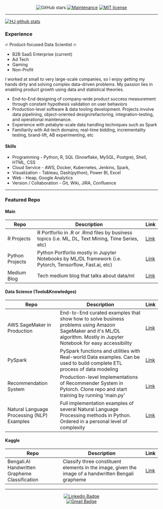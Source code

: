 <div align=center>

![GitHub stars](https://img.shields.io/github/stars/hyunjoonbok/Python-Projects?style=social)
[![Maintenance](https://img.shields.io/badge/Maintained%3F-yes-green.svg)](https://GitHub.com/Naereen/StrapDown.js/graphs/commit-activity)
[![MIT license](https://img.shields.io/badge/License-MIT-blue.svg)](https://lbesson.mit-license.org/)

</div>

<hr>

[![HJ github stats](https://github-readme-stats.vercel.app/api?username=hyunjoonbok&theme=onedark&show_icons=true)](https://github.com/anuraghazra/github-readme-stats)

### Experience 

🔥 Product-focused Data Scientist 🔥

- B2B SaaS Enterprise (current)
- Ad Tech
- Gaming
- Non-Profit

I worked at small to very large-scale companies, so I enjoy getting my hands dirty and solving complex data-driven problems. My passion lies in enabling product growth using data and statistical theories.

- End-to-End designing of company-wide product success measurement through constant hypothesis validation on user behaviors
- Production-level software & data tooling development. Projects involve data pipelining, object-oriented design/refactoring, integration-testing, and operational maintenance.
- Experience with petabyte-scale data handling techniques such as Spark
- Familiarity with Ad-tech domains; real-time bidding, incrementality testing, brand-lift, AB experimenting, etc

#### Skills

- Programming - Python, R, SQL (Snowflake, MySQL, Postgre), Shell, HTML, CSS
- Cloud Service - AWS, Docker, Kubernetes, Jenkins, Spark,
- Visualization - Tableau, Dash(python), Power BI, Excel
- Web - Heap, Google Analytics
- Version / Collaboration - Git, Wiki, JIRA, Confluence

<hr>

### Featured Repo

#### Main

| Repo | Description | Link |
| --- | --- | --- |
| R Projects | R Portforlio in .R or .Rmd files by business topics (i.e. ML, DL, Text Mining, Time Series, etc) | [Link](https://github.com/hyunjoonbok/R-projects) |
| Python Projects | Python Portforlio mostly in Jupyter Notebooks by ML/DL framework (i.e. Pytorch, Tensorflow, Fast.ai, etc) | [Link](https://github.com/hyunjoonbok/Python-Projects) |
| Medium Blog | Tech medium blog that talks about data/ml | [Link](https://medium.com/@bokhyunjoon) |


#### Data Science (Tools&Knowledges)

| Repo | Description | Link |
| --- | --- | --- |
| AWS SageMaker in Production | End-to-End curated examples that show how to solve business problems using Amazon SageMaker and it's ML/DL algorithm. Mostly in Jupyter Notebook for easy accessibility | [Link](https://github.com/hyunjoonbok/amazon-sagemaker) |
| PySpark | PySpark functions and utilities with Real-world Data examples. Can be used to build complete ETL process of data modeling | [Link](https://github.com/hyunjoonbok/PySpark) |
| Recommendation System | Production-level Implementations of Recommender System in Pytorch. Clone repo and start training by running 'main.py' | [Link](https://github.com/hyunjoonbok/Recommendation_System-PyTorch) |
| Natural Language Processing (NLP) Examples | Full implementation examples of several Natural Language Processing methods in Python. Ordered in a personal level of complexity | [Link](https://github.com/hyunjoonbok/natural-language-processing) |


#### Kaggle

| Repo | Description | Link |
| --- | --- | --- |
| Bengali.AI Handwritten Grapheme Classification | Classify three constituent elements in the image, given the image of a handwritten Bengali grapheme | [Link](https://github.com/hyunjoonbok/bengaliai-cv19) |


<hr>

<div align=center>
			
[![Linkedin Badge](https://img.shields.io/badge/-LinkedIn-blue?style=flat-square&logo=Linkedin&logoColor=white&link=https://www.linkedin.com/in/hyunjoonbok/)](https://www.linkedin.com/in/hyunjoonbok/)			
[![Gmail Badge](https://img.shields.io/badge/Gmail-d14836?style=flat-square&logo=Gmail&logoColor=white&link=mailto:bokhyunjoon@gmail.com)](mailto:bokhyunjoon@gmail.com)

</div>
